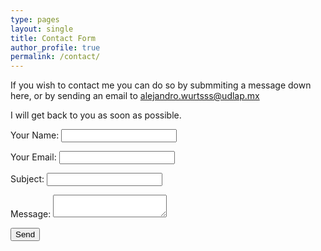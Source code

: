 ```yaml
---
type: pages
layout: single
title: Contact Form
author_profile: true
permalink: /contact/
---
```

If you wish to contact me you can do so by submmiting a message down here, or by sending an email to alejandro.wurtsss@udlap.mx

I will get back to you as soon as possible.

<form name="contact" method="POST" netlify>
  <p>
    <label>Your Name: <input type="text" name="name" /></label>   
  </p>
  <p>
    <label>Your Email: <input type="email" name="email" /></label>
  </p>
  <p>
    <label>Subject: <input type="text" name="subject" /></label>
  </p>
  <p>
    <label>Message: <textarea name="message"></textarea></label>
  </p>
  <p>
    <button type="submit">Send</button>
  </p>
</form>
